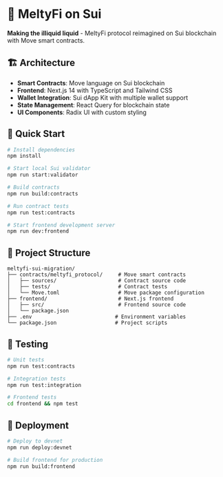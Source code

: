 # 🍫 MeltyFi on Sui

**Making the illiquid liquid** - MeltyFi protocol reimagined on Sui blockchain with Move smart contracts.

## 🏗️ Architecture

- **Smart Contracts**: Move language on Sui blockchain
- **Frontend**: Next.js 14 with TypeScript and Tailwind CSS  
- **Wallet Integration**: Sui dApp Kit with multiple wallet support
- **State Management**: React Query for blockchain state
- **UI Components**: Radix UI with custom styling

## 🚀 Quick Start

```bash
# Install dependencies
npm install

# Start local Sui validator
npm run start:validator

# Build contracts
npm run build:contracts

# Run contract tests
npm run test:contracts

# Start frontend development server
npm run dev:frontend
```

## 📂 Project Structure

```
meltyfi-sui-migration/
├── contracts/meltyfi_protocol/     # Move smart contracts
│   ├── sources/                    # Contract source code
│   ├── tests/                      # Contract tests
│   └── Move.toml                   # Move package configuration
├── frontend/                       # Next.js frontend
│   ├── src/                        # Frontend source code
│   └── package.json
├── .env                           # Environment variables
└── package.json                   # Project scripts
```

## 🧪 Testing

```bash
# Unit tests
npm run test:contracts

# Integration tests  
npm run test:integration

# Frontend tests
cd frontend && npm test
```

## 🚀 Deployment

```bash
# Deploy to devnet
npm run deploy:devnet

# Build frontend for production
npm run build:frontend
```
